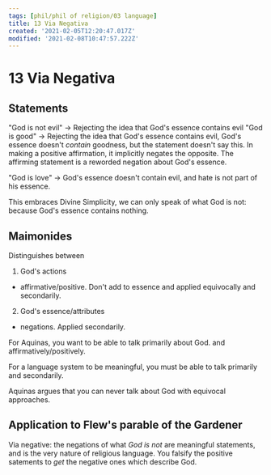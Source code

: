 ```yaml
---
tags: [phil/phil of religion/03 language]
title: 13 Via Negativa
created: '2021-02-05T12:20:47.017Z'
modified: '2021-02-08T10:47:57.222Z'
---
```


# 13 Via Negativa

## Statements
"God is not evil" -> Rejecting the idea that God's essence contains evil
"God is good" -> Rejecting the idea that God's essence contains evil, God's essence doesn't *contain* goodness, but the statement doesn't say this.
In making a positive affirmation, it implicitly negates the opposite. The affirming statement is a reworded negation about God's essence.

"God is love" -> God's essence doesn't contain evil, and hate is not part of his essence.


This embraces Divine Simplicity, we can only speak of what God is not: because God's essence contains nothing.

## Maimonides
Distinguishes between
1. God's actions
  - affirmative/positive. Don't add to essence and applied equivocally and secondarily.
2. God's essence/attributes
  - negations. Applied secondarily.

For Aquinas, you want to be able to talk primarily about God. and affirmatively/positively.

For a language system to be meaningful, you must be able to talk primarily and secondarily.

Aquinas argues that you can never talk about God with equivocal approaches.



## Application to Flew's parable of the Gardener
Via negative: the negations of what *God is not* are meaningful statements, and is the very nature of religious language.
You falsify the positive satements to *get* the negative ones which describe God.

